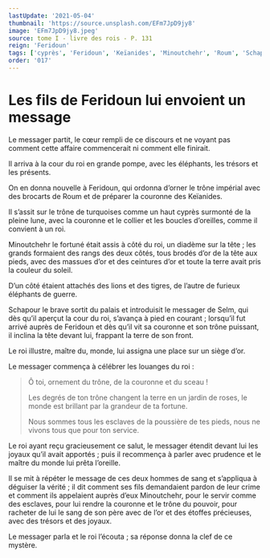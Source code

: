 ```yaml
---
lastUpdate: '2021-05-04'
thumbnail: 'https://source.unsplash.com/EFm7JpD9jy8'
image: 'EFm7JpD9jy8.jpeg'
source: tome I - livre des rois - P. 131
reign: 'Feridoun'
tags: ['cyprès', 'Feridoun', 'Keïanides', 'Minoutchehr', 'Roum', 'Schapour', 'Selm']
order: '017'
---
```


# Les fils de Feridoun lui envoient un message

Le messager partit, le cœur rempli de ce discours et ne voyant pas comment cette affaire commencerait ni comment elle finirait.

Il arriva à la cour du roi en grande pompe, avec les éléphants, les trésors et les présents.

On en donna nouvelle à Feridoun, qui ordonna d’orner le trône impérial avec des brocarts de Roum et de préparer la couronne des Keïanides.

Il s’assit sur le trône de turquoises comme un haut cyprès surmonté de la pleine lune, avec la couronne et le collier et les boucles d’oreilles, comme il convient à un roi.

Minoutchehr le fortuné était assis à côté du roi, un diadème sur la tête ; les grands formaient des rangs des deux côtés, tous brodés d’or de la tête aux pieds, avec des massues d’or et des ceintures d’or et toute la terre avait pris la couleur du soleil.

D’un côté étaient attachés des lions et des tigres, de l’autre de furieux éléphants de guerre.

Schapour le brave sortit du palais et introduisit le messager de Selm, qui dès qu’il aperçut la cour du roi, s’avança à pied en courant ; lorsqu’il fut arrivé auprès de Feridoun et dès qu’il vit sa couronne et son trône puissant, il inclina la tête devant lui, frappant la terre de son front.

Le roi illustre, maître du, monde, lui assigna une place sur un siège d’or.

Le messager commença à célébrer les louanges du roi :

> Ô toi, ornement du trône, de la couronne et du sceau !
>
> Les degrés de ton trône changent la terre en un jardin de roses, le monde est brillant par la grandeur de ta fortune.
>
> Nous sommes tous les esclaves de la poussière de tes pieds, nous ne vivons tous que pour ton service.

Le roi ayant reçu gracieusement ce salut, le messager étendit devant lui les joyaux qu’il avait apportés ; puis il recommença à parler avec prudence et le maître du monde lui prêta l’oreille.

Il se mit à répéter le message de ces deux hommes de sang et s’appliqua à déguiser la vérité ; il dit comment ses fils demandaient pardon de leur crime et comment ils appelaient auprès d’eux Minoutchehr, pour le servir comme des esclaves, pour lui rendre la couronne et le trône du pouvoir, pour racheter de lui le sang de son père avec de l’or et des étoffes précieuses, avec des trésors et des joyaux.

Le messager parla et le roi l’écouta ; sa réponse donna la clef de ce mystère.
